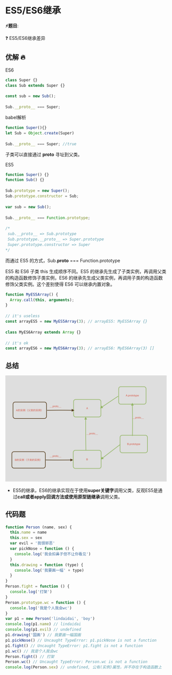 # ES5/ES6继承

**⚡题目**:

❓ ES5/ES6继承差异

## 优解 🔥

ES6

```js
class Super {}
class Sub extends Super {}

const sub = new Sub();

Sub.__proto__ === Super;
```

babel解析

```js
function Super(){}
let Sub = Object.create(Super)

Sub.__proto__ === Super; //true
```

子类可以直接通过 __proto__ 寻址到父类。

ES5

```js
function Super() {}
function Sub() {}

Sub.prototype = new Super();
Sub.prototype.constructor = Sub;

var sub = new Sub();

Sub.__proto__ === Function.prototype;

/*
 sub.__proto__ => Sub.prototype
 Sub.prototype.__proto__ => Super.prototype
 Super.prototype.constructor => Super
*/
```

而通过 ES5 的方式，Sub.__proto__ === Function.prototype

ES5 和 ES6 子类 this 生成顺序不同。ES5 的继承先生成了子类实例，再调用父类的构造函数修饰子类实例，ES6 的继承先生成父类实例，再调用子类的构造函数修饰父类实例。这个差别使得 ES6 可以继承内置对象。

```js
function MyES5Array() {
  Array.call(this, arguments);
}

// it's useless
const arrayES5 = new MyES5Array(3); // arrayES5: MyES5Array {}

class MyES6Array extends Array {}

// it's ok
const arrayES6 = new MyES6Array(3); // arrayES6: MyES6Array(3) []
```

## 总结

![ES6-CLASS](./imgs/ES6-class.png)

- ES5的继承，ES6的继承实现在于使用**super关键字**调用父类，反观ES5是通过**call或者apply回调方法或使用原型链继承**调用父类。

## 代码题

```js
function Person (name, sex) {  
  this.name = name  
  this.sex = sex  
  var evil = '我很邪恶'  
  var pickNose = function () {   
    console.log('我会扣鼻子但不让你看见')  
  }
  this.drawing = function (type) {    
    console.log('我要画一幅' + type)  
  }
}
Person.fight = function () {  
  console.log('打架')
}
Person.prototype.wc = function () {  
  console.log('我是个人我会wc')
}
var p1 = new Person('lindaidai', 'boy')
console.log(p1.name) // lindaidai
console.log(p1.evil) // undefined
p1.drawing('国画') // 我要画一幅国画
p1.pickNose() // Uncaught TypeError: p1.pickNose is not a function
p1.fight() // Uncaught TypeError: p1.fight is not a function
p1.wc() // 我是个人我会wc
Person.fight() // 打架
Person.wc() // Uncaught TypeError: Person.wc is not a function
console.log(Person.sex) // undefined, 公有(实例)属性，并不存在于构造函数上
```
